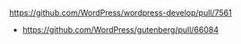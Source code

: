 https://github.com/WordPress/wordpress-develop/pull/7561

* https://github.com/WordPress/gutenberg/pull/66084

